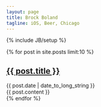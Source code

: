 ```yaml
---
layout: page
title: Brock Boland
tagline: iOS, Beer, Chicago
---
```

{% include JB/setup %}

{% for post in site.posts limit:10 %}
<div class="row-fluid">
  <div class="span12">
	<h2><a href="{{ post.url }}">{{ post.title }}</a></h2>
    <div class="date">
      <span>{{ post.date | date_to_long_string }}</span>
    </div>
    <div class="content">
      {{ post.content }}
    </div>
  </div>
</div>
{% endfor %}
